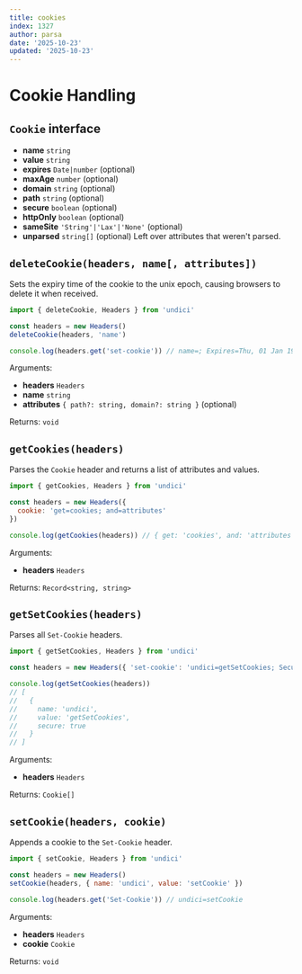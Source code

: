 ```yaml
---
title: cookies
index: 1327
author: parsa
date: '2025-10-23'
updated: '2025-10-23'
---
```

# Cookie Handling

## `Cookie` interface

* **name** `string`
* **value** `string`
* **expires** `Date|number` (optional)
* **maxAge** `number` (optional)
* **domain** `string` (optional)
* **path** `string` (optional)
* **secure** `boolean` (optional)
* **httpOnly** `boolean` (optional)
* **sameSite** `'String'|'Lax'|'None'` (optional)
* **unparsed** `string[]` (optional) Left over attributes that weren't parsed.

## `deleteCookie(headers, name[, attributes])`

Sets the expiry time of the cookie to the unix epoch, causing browsers to delete it when received.

```js
import { deleteCookie, Headers } from 'undici'

const headers = new Headers()
deleteCookie(headers, 'name')

console.log(headers.get('set-cookie')) // name=; Expires=Thu, 01 Jan 1970 00:00:00 GMT
```

Arguments:

* **headers** `Headers`
* **name** `string`
* **attributes** `{ path?: string, domain?: string }` (optional)

Returns: `void`

## `getCookies(headers)`

Parses the `Cookie` header and returns a list of attributes and values.

```js
import { getCookies, Headers } from 'undici'

const headers = new Headers({
  cookie: 'get=cookies; and=attributes'
})

console.log(getCookies(headers)) // { get: 'cookies', and: 'attributes' }
```

Arguments:

* **headers** `Headers`

Returns: `Record<string, string>`

## `getSetCookies(headers)`

Parses all `Set-Cookie` headers.

```js
import { getSetCookies, Headers } from 'undici'

const headers = new Headers({ 'set-cookie': 'undici=getSetCookies; Secure' })

console.log(getSetCookies(headers))
// [
//   {
//     name: 'undici',
//     value: 'getSetCookies',
//     secure: true
//   }
// ]

```

Arguments:

* **headers** `Headers`

Returns: `Cookie[]`

## `setCookie(headers, cookie)`

Appends a cookie to the `Set-Cookie` header.

```js
import { setCookie, Headers } from 'undici'

const headers = new Headers()
setCookie(headers, { name: 'undici', value: 'setCookie' })

console.log(headers.get('Set-Cookie')) // undici=setCookie
```

Arguments:

* **headers** `Headers`
* **cookie** `Cookie`

Returns: `void`
